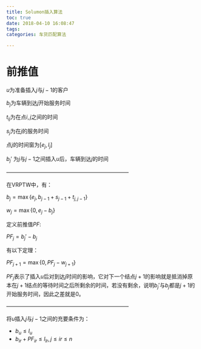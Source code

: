 ```yaml
---
title: Solumon插入算法
toc: true
date: 2018-04-10 16:08:47
tags:
categories: 车货匹配算法

---
```


# 前推值

$u$为准备插入$j$与$j-1$的客户

$b_j$为车辆到达$j$开始服务时间

$t_{ij}$为在点$i, j$之间的时间

$s_j$为在$j$的服务时间

点$j$的时间窗为$[e_j, l_j]$

$b_j'$ 为$j$与$j-1$之间插入$u$后，车辆到达$j$的时间

———————————————————————

在VRPTW中，有：

$b_j = \max\{e_j, b_{j-1} + s_{j-1}+t_{j,j-1}\}$ 

$w_j = \max\{0, e_j - b_j\}$

定义前推值$PF$:

$PF_j = b_j'- b_j$

有以下定理：

$PF_{j+1} = \max\{0, PF_j - w_{j+1}\}$

$PF_j$表示了插入$u$后对到达$j$时间的影响，它对下一个结点$j+1$的影响就是抵消掉原本在$j+1$结点的等待时间之后所剩余的时间，若没有剩余，说明$b_j'$与$b_j$都是$j+1$的开始服务时间，因此之差就是0。

———————————————————————

将$u$插入$j$与$j-1$之间的充要条件为：

- $b_u \le l_u$
- $b_{ir} + PF_{ir} \le l_{lr}, j \le ir \le n$

